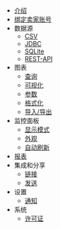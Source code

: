 * [介绍](/)
* [绑定卖家账号](bind_seller_account)
* 数据源
  * [CSV](csv)
  * [JDBC](jdbc)
  * [SQLite](sqlite)
  * [REST-API](rest-api)
* 图表
  * [查询](query)
  * [可视化](visualization)
  * [参数](parameter)
  * [格式化](format)
  * [导入/导出](imexport)
* 监控面板
  * [显示模式](dash-mode)
  * [外观](dash-appearance)
  * [自动刷新](dash-autorefresh)
* [报表](report)
* 集成和分享
  * [链接](link)
  * [发送](send)
* 设置
  * [通知](notification.md)
* 系统
  * [许可证](license)
